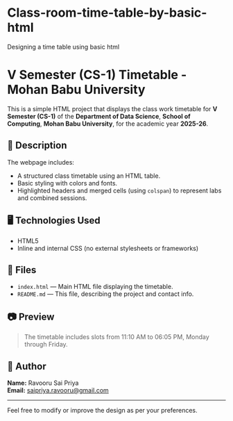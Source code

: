 # Class-room-time-table-by-basic-html
Designing a time table using basic html
# V Semester (CS-1) Timetable - Mohan Babu University

This is a simple HTML project that displays the class work timetable for **V Semester (CS-1)** of the **Department of Data Science**, **School of Computing**, **Mohan Babu University**, for the academic year **2025-26**.

## 📄 Description

The webpage includes:
- A structured class timetable using an HTML table.
- Basic styling with colors and fonts.
- Highlighted headers and merged cells (using `colspan`) to represent labs and combined sessions.

## 🖥️ Technologies Used

- HTML5
- Inline and internal CSS (no external stylesheets or frameworks)

## 📁 Files

- `index.html` — Main HTML file displaying the timetable.
- `README.md` — This file, describing the project and contact info.

## 📷 Preview

> The timetable includes slots from 11:10 AM to 06:05 PM, Monday through Friday.

## 📧 Author

**Name:** Ravooru Sai Priya  
**Email:** saipriya.ravooru@gmail.com

---

Feel free to modify or improve the design as per your preferences.
